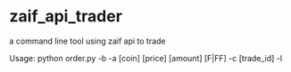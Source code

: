 # zaif_api_trader
a command line tool using zaif api to trade

Usage:
python order.py -b -a [coin] [price] [amount] [F|FF]
                -c    [trade_id]
                -l
